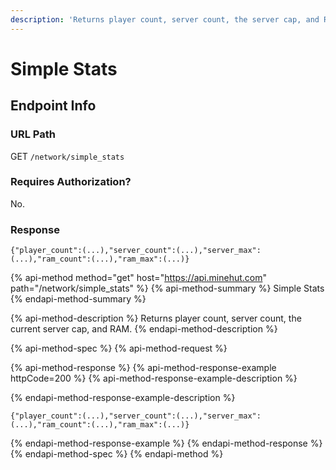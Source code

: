 ```yaml
---
description: 'Returns player count, server count, the server cap, and RAM.'
---
```


# Simple Stats

## Endpoint Info

### URL Path

GET `/network/simple_stats`

### Requires Authorization?

No.

### Response

`{"player_count":(...),"server_count":(...),"server_max":(...),"ram_count":(...),"ram_max":(...)}`

{% api-method method="get" host="https://api.minehut.com" path="/network/simple\_stats" %}
{% api-method-summary %}
Simple Stats
{% endapi-method-summary %}

{% api-method-description %}
Returns player count, server count, the current server cap, and RAM.
{% endapi-method-description %}

{% api-method-spec %}
{% api-method-request %}

{% api-method-response %}
{% api-method-response-example httpCode=200 %}
{% api-method-response-example-description %}

{% endapi-method-response-example-description %}

```
{"player_count":(...),"server_count":(...),"server_max":(...),"ram_count":(...),"ram_max":(...)}
```
{% endapi-method-response-example %}
{% endapi-method-response %}
{% endapi-method-spec %}
{% endapi-method %}

